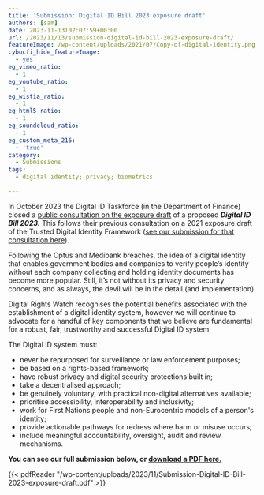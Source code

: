 ```yaml
---
title: 'Submission: Digital ID Bill 2023 exposure draft'
authors: [sam]
date: 2023-11-13T02:07:59+00:00
url: /2023/11/13/submission-digital-id-bill-2023-exposure-draft/
featureImage: /wp-content/uploads/2021/07/Copy-of-digital-identity.png
cybocfi_hide_featureImage:
  - yes
eg_vimeo_ratio:
  - 1
eg_youtube_ratio:
  - 1
eg_wistia_ratio:
  - 1
eg_html5_ratio:
  - 1
eg_soundcloud_ratio:
  - 1
eg_custom_meta_216:
  - 'true'
category:
  - Submissions
tags:
  - digital identity; privacy; biometrics

---
```

In October 2023 the Digital ID Taskforce (in the Department of Finance) closed a <span style="text-decoration: underline;"><a href="https://www.finance.gov.au/about-us/news/2023/digital-identity-bill-2023-consultation" target="_blank" rel="noreferrer noopener">public consultation on the exposure draft</a></span> of a proposed **_Digital ID Bill 2023._** This follows their previous consultation on a 2021 exposure draft of the Trusted Digital Identity Framework (<span style="text-decoration: underline;"><a href="https://digitalrightswatch.org.au/2021/10/28/submission-digital-identity-exposure-draft/" target="_blank" rel="noreferrer noopener">see our submission for that consultation here</a></span>).

Following the Optus and Medibank breaches, the idea of a digital identity that enables government bodies and companies to verify people&#8217;s identity without each company collecting and holding identity documents has become more popular. Still, it&#8217;s not without its privacy and security concerns, and as always, the devil will be in the detail (and implementation).

Digital Rights Watch recognises the potential benefits associated with the establishment of a digital identity system, however we will continue to advocate for a handful of key components that we believe are fundamental for a robust, fair, trustworthy and successful Digital ID system.

The Digital ID system must:

  * never be repurposed for surveillance or law enforcement purposes;
  * be based on a rights-based framework;
  * have robust privacy and digital security protections built in;
  * take a decentralised approach;
  * be genuinely voluntary, with practical non-digital alternatives available;
  * prioritise accessibility, interoperability and inclusivity;
  * work for First Nations people and non-Eurocentric models of a person's identity;
  * provide actionable pathways for redress where harm or misuse occurs;
  * include meaningful accountability, oversight, audit and review mechanisms.

**You can see our full submission below, or <span style="text-decoration: underline;"><a href="/wp-content/uploads/2023/11/Submission-Digital-ID-Bill-2023-exposure-draft.pdf" target="_blank" rel="noreferrer noopener">download a PDF here.</a></span>**

{{< pdfReader "/wp-content/uploads/2023/11/Submission-Digital-ID-Bill-2023-exposure-draft.pdf" >}}
